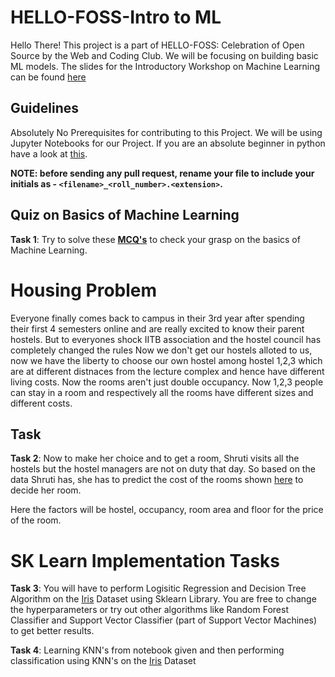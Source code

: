 # HELLO-FOSS-Intro to ML
Hello There!
This project is a part of HELLO-FOSS: Celebration of Open Source by the Web and Coding Club. We will be focusing on building basic ML models.
The slides for the Introductory Workshop on Machine Learning can be found <a href = "https://docs.google.com/presentation/d/1UKiMZTcnCOUxNHcBNnSd-n6FCgyZYEldMT--3h0nzok/edit?usp=sharing">here</a>

## Guidelines
Absolutely No Prerequisites for contributing to this Project.
We will be using Jupyter Notebooks for our Project. If you are an absolute beginner in python have a look at [this](https://github.com/wncc/learners-space/tree/master/Python).

**NOTE: before sending any pull request, rename your file to include your initials as - `<filename>_<roll_number>.<extension>`.**

## Quiz on Basics of Machine Learning

 **Task 1**: Try to solve these [**MCQ's**](https://forms.gle/UNLr1X793j2X2giT7) to check your grasp on the basics of Machine Learning.

# Housing Problem
Everyone finally comes back to campus in their 3rd year after spending their first 4 semesters online and are really excited to know their parent hostels. But  to everyones shock IITB association and the hostel council has completely changed the rules
Now we don't get our hostels alloted to us, now we have the liberty to choose our own hostel among hostel 1,2,3 which are at different distnaces from the lecture complex and hence have different living costs. Now the rooms aren't just double occupancy. Now 1,2,3 people can stay in a room and respectively all the rooms have different sizes and different costs.


## Task
**Task 2**:  Now to make her choice and to get a room, Shruti visits all the hostels but the hostel managers are not on duty that day. So based on the data Shruti has, she has to predict the cost of the rooms shown [here](Hostel_Linear_Dataset.csv) to decide her room.

Here the factors will be hostel, occupancy, room area and floor for the price of the room.

# SK Learn Implementation Tasks
**Task 3**: You will have to perform Logisitic Regression and Decision Tree Algorithm on the [Iris](iris.csv) Dataset using Sklearn Library. You are free to change the hyperparameters or try out other algorithms like Random Forest Classifier and Support Vector Classifier (part of Support Vector Machines) to get better results. 

**Task 4**: Learning KNN's from notebook given and then performing classification using KNN's on the [Iris](iris.csv) Dataset
